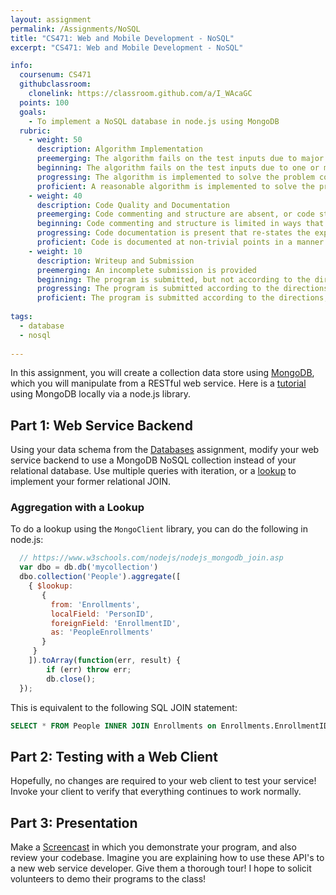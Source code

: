 ```yaml
---
layout: assignment
permalink: /Assignments/NoSQL
title: "CS471: Web and Mobile Development - NoSQL"
excerpt: "CS471: Web and Mobile Development - NoSQL"

info:
  coursenum: CS471
  githubclassroom:
    clonelink: https://classroom.github.com/a/I_WAcaGC
  points: 100
  goals:
    - To implement a NoSQL database in node.js using MongoDB
  rubric:
    - weight: 50
      description: Algorithm Implementation
      preemerging: The algorithm fails on the test inputs due to major issues, or the program fails to compile and/or run
      beginning: The algorithm fails on the test inputs due to one or more minor issues
      progressing: The algorithm is implemented to solve the problem correctly according to given test inputs, but would fail if executed in a general case due to a minor issue or omission in the algorithm design or implementation
      proficient: A reasonable algorithm is implemented to solve the problem which correctly solves the problem according to the given test inputs, and would be reasonably expected to solve the problem in the general case
    - weight: 40
      description: Code Quality and Documentation
      preemerging: Code commenting and structure are absent, or code structure departs significantly from best practice, and/or the code departs significantly from the style guide
      beginning: Code commenting and structure is limited in ways that reduce the readability of the program, and/or there are minor departures from the style guide
      progressing: Code documentation is present that re-states the explicit code definitions, and/or code is written that mostly adheres to the style guide
      proficient: Code is documented at non-trivial points in a manner that enhances the readability of the program, and code is written according to the style guide
    - weight: 10
      description: Writeup and Submission
      preemerging: An incomplete submission is provided
      beginning: The program is submitted, but not according to the directions in one or more ways (for example, because it is lacking a readme writeup)
      progressing: The program is submitted according to the directions with a minor omission or correction needed, and with at least superficial responses to the bolded questions throughout
      proficient: The program is submitted according to the directions, including a readme writeup describing the solution, and thoughtful answers to the bolded questions throughout
  
tags:
  - database
  - nosql
  
---
```


In this assignment, you will create a collection data store using [MongoDB](http://mongodb.com), which you will manipulate from a RESTful web service.  Here is a [tutorial](https://www.guru99.com/node-js-mongodb.html) using MongoDB locally via a node.js library.

## Part 1: Web Service Backend
Using your data schema from the [Databases](./Databases) assignment, modify  your web service backend to use a MongoDB NoSQL collection instead of your relational database.  Use multiple queries with iteration, or a [lookup](https://docs.mongodb.com/manual/reference/operator/aggregation/lookup/) to implement your former relational JOIN.

### Aggregation with a Lookup
To do a lookup using the `MongoClient` library, you can do the following in node.js:

```javascript
  // https://www.w3schools.com/nodejs/nodejs_mongodb_join.asp
  var dbo = db.db('mycollection')
  dbo.collection('People').aggregate([
    { $lookup:
       {
         from: 'Enrollments',
         localField: 'PersonID',
         foreignField: 'EnrollmentID',
         as: 'PeopleEnrollments'
       }
     }
    ]).toArray(function(err, result) {
        if (err) throw err;
        db.close();
  });
```

This is equivalent to the following SQL JOIN statement:

```sql
SELECT * FROM People INNER JOIN Enrollments on Enrollments.EnrollmentID = People.PersonID
```

## Part 2: Testing with a Web Client
Hopefully, no changes are required to your web client to test your service!  Invoke your client to verify that everything continues to work normally.

## Part 3: Presentation

Make a [Screencast](https://screencast-o-matic.com/) in which you demonstrate your program, and also review your codebase.  Imagine you are explaining how to use these API's to a new web service developer.  Give them a thorough tour!  I hope to solicit volunteers to demo their programs to the class!